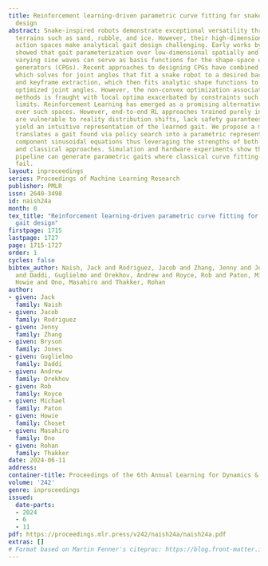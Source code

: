 ```yaml
---
title: Reinforcement learning-driven parametric curve fitting for snake robot gait
  design
abstract: Snake-inspired robots demonstrate exceptional versatility through challenging
  terrains such as sand, rubble, and ice. However, their high-dimensional continuous
  action spaces make analytical gait design challenging. Early works by Hirose (1994)
  showed that gait parameterization over low-dimensional spatially and temporally
  varying sine waves can serve as basis functions for the shape-space or central pattern
  generators (CPGs). Recent approaches to designing CPGs have combined annealed chain-fitting,
  which solves for joint angles that fit a snake robot to a desired backbone curve,
  and keyframe extraction, which then fits analytic shape functions to the resulting
  optimized joint angles. However, the non-convex optimization associated with these
  methods is fraught with local optima exacerbated by constraints such as actuator
  limits. Reinforcement Learning has emerged as a promising alternative for searching
  over such spaces. However, end-to-end RL approaches trained purely in simulation
  are vulnerable to reality distribution shifts, lack safety guarantees, and don’t
  yield an intuitive representation of the learned gait. We propose a method that
  translates a gait found via policy search into a parametric representation of its
  component sinusoidal equations thus leveraging the strengths of both learning-based
  and classical approaches. Simulation and hardware experiments show that the proposed
  pipeline can generate parametric gaits where classical curve fitting-based approaches
  fail.
layout: inproceedings
series: Proceedings of Machine Learning Research
publisher: PMLR
issn: 2640-3498
id: naish24a
month: 0
tex_title: "Reinforcement learning-driven parametric curve fitting for snake robot
  gait design"
firstpage: 1715
lastpage: 1727
page: 1715-1727
order: 1
cycles: false
bibtex_author: Naish, Jack and Rodriguez, Jacob and Zhang, Jenny and Jones, Bryson
  and Daddi, Guglielmo and Orekhov, Andrew and Royce, Rob and Paton, Michael and Choset,
  Howie and Ono, Masahiro and Thakker, Rohan
author:
- given: Jack
  family: Naish
- given: Jacob
  family: Rodriguez
- given: Jenny
  family: Zhang
- given: Bryson
  family: Jones
- given: Guglielmo
  family: Daddi
- given: Andrew
  family: Orekhov
- given: Rob
  family: Royce
- given: Michael
  family: Paton
- given: Howie
  family: Choset
- given: Masahiro
  family: Ono
- given: Rohan
  family: Thakker
date: 2024-06-11
address:
container-title: Proceedings of the 6th Annual Learning for Dynamics & Control Conference
volume: '242'
genre: inproceedings
issued:
  date-parts:
  - 2024
  - 6
  - 11
pdf: https://proceedings.mlr.press/v242/naish24a/naish24a.pdf
extras: []
# Format based on Martin Fenner's citeproc: https://blog.front-matter.io/posts/citeproc-yaml-for-bibliographies/
---
```

